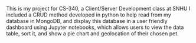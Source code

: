 This is my project for CS-340, a Client/Server Development class at SNHU
I included a CRUD method developed in python to help read from my database in MongoDB, and display this database in a user friendly dashboard using Jupyter notebooks, which allows users to view the data table, sort it, and show a pie chart and geolocation of their chosen pet.
